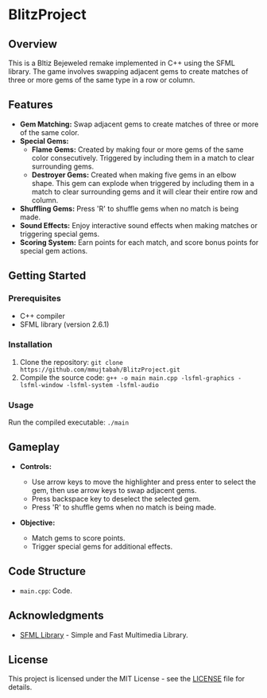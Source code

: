 # BlitzProject

## Overview

This is a Bltiz Bejeweled remake implemented in C++ using the SFML library. The game involves swapping adjacent gems to create matches of three or more gems of the same type in a row or column.

## Features

- **Gem Matching:** Swap adjacent gems to create matches of three or more of the same color.
- **Special Gems:**
  - **Flame Gems:** Created by making four or more gems of the same color consecutively. Triggered by including them in a match to clear surrounding gems.
  - **Destroyer Gems:** Created when making five gems in an elbow shape. This gem can explode when triggered by including them in a match to clear surrounding gems and it will clear their entire row and column.
- **Shuffling Gems:** Press 'R' to shuffle gems when no match is being made.
- **Sound Effects:** Enjoy interactive sound effects when making matches or triggering special gems.
- **Scoring System:** Earn points for each match, and score bonus points for special gem actions.

## Getting Started

### Prerequisites

- C++ compiler
- SFML library (version 2.6.1)

### Installation

1. Clone the repository: `git clone https://github.com/mmujtabah/BlitzProject.git`
2. Compile the source code: `g++ -o main main.cpp -lsfml-graphics -lsfml-window -lsfml-system -lsfml-audio`

### Usage

Run the compiled executable: `./main`

## Gameplay

- **Controls:**
  - Use arrow keys to move the highlighter and press enter to select the gem, then use arrow keys to swap adjacent gems.
  - Press backspace key to deselect the selected gem.
  - Press 'R' to shuffle gems when no match is being made.

- **Objective:**
  - Match gems to score points.
  - Trigger special gems for additional effects.

## Code Structure

- `main.cpp`: Code.


## Acknowledgments

- [SFML Library](https://www.sfml-dev.org/) - Simple and Fast Multimedia Library.

## License

This project is licensed under the MIT License - see the [LICENSE](LICENSE) file for details.
